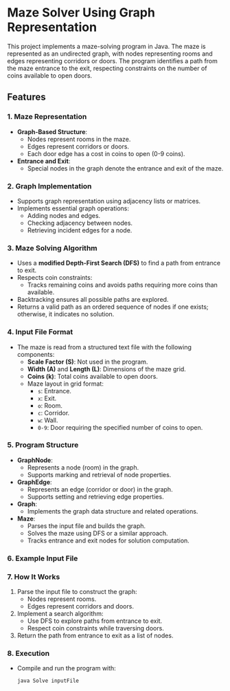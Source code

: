 # Maze Solver Using Graph Representation

This project implements a maze-solving program in Java. The maze is represented as an undirected graph, with nodes representing rooms and edges representing corridors or doors. The program identifies a path from the maze entrance to the exit, respecting constraints on the number of coins available to open doors.

## Features

### 1. Maze Representation
- **Graph-Based Structure**:
  - Nodes represent rooms in the maze.
  - Edges represent corridors or doors.
  - Each door edge has a cost in coins to open (0-9 coins).
- **Entrance and Exit**:
  - Special nodes in the graph denote the entrance and exit of the maze.

### 2. Graph Implementation
- Supports graph representation using adjacency lists or matrices.
- Implements essential graph operations:
  - Adding nodes and edges.
  - Checking adjacency between nodes.
  - Retrieving incident edges for a node.

### 3. Maze Solving Algorithm
- Uses a **modified Depth-First Search (DFS)** to find a path from entrance to exit.
- Respects coin constraints:
  - Tracks remaining coins and avoids paths requiring more coins than available.
- Backtracking ensures all possible paths are explored.
- Returns a valid path as an ordered sequence of nodes if one exists; otherwise, it indicates no solution.

### 4. Input File Format
- The maze is read from a structured text file with the following components:
  - **Scale Factor (S)**: Not used in the program.
  - **Width (A)** and **Length (L)**: Dimensions of the maze grid.
  - **Coins (k)**: Total coins available to open doors.
  - Maze layout in grid format:
    - `s`: Entrance.
    - `x`: Exit.
    - `o`: Room.
    - `c`: Corridor.
    - `w`: Wall.
    - `0-9`: Door requiring the specified number of coins to open.

### 5. Program Structure
- **GraphNode**:
  - Represents a node (room) in the graph.
  - Supports marking and retrieval of node properties.
- **GraphEdge**:
  - Represents an edge (corridor or door) in the graph.
  - Supports setting and retrieving edge properties.
- **Graph**:
  - Implements the graph data structure and related operations.
- **Maze**:
  - Parses the input file and builds the graph.
  - Solves the maze using DFS or a similar approach.
  - Tracks entrance and exit nodes for solution computation.

### 6. Example Input File


### 7. How It Works
1. Parse the input file to construct the graph:
   - Nodes represent rooms.
   - Edges represent corridors and doors.
2. Implement a search algorithm:
   - Use DFS to explore paths from entrance to exit.
   - Respect coin constraints while traversing doors.
3. Return the path from entrance to exit as a list of nodes.

### 8. Execution
- Compile and run the program with:
  ```bash
  java Solve inputFile
